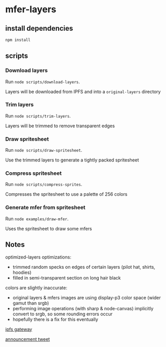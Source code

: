# mfer-layers

## install dependencies

```bash
npm install
```

## scripts

### Download layers

Run `node scripts/download-layers`.

Layers will be downloaded from IPFS and into a `original-layers` directory

### Trim layers

Run `node scripts/trim-layers`.

Layers will be trimmed to remove transparent edges

### Draw spritesheet

Run `node scripts/draw-spritesheet`.

Use the trimmed layers to generate a tightly packed spritesheet

### Compress spritesheet

Run `node scripts/compress-sprites`.

Compresses the spritesheet to use a palette of 256 colors

### Generate mfer from spritesheet

Run `node examples/draw-mfer`.

Uses the spritesheet to draw some mfers

## Notes

optimized-layers optimizations:
- trimmed random specks on edges of certain layers (pilot hat, shirts, hoodies)
- filled in semi-transparent section on long hair black 

colors are slightly inaccurate:
- original layers & mfers images are using display-p3 color space (wider gamut than srgb)
- performing image operations (with sharp & node-canvas) implicitly convert to srgb, so some rounding errors occur
- hopefully there is a fix for this eventually


[ipfs gateway](https://ipfs.io/ipfs/QmPe4dQyZfuyQuxYnoYxo3QSFnQzegHDVAohMxqvNvR3GF)

[announcement tweet](https://twitter.com/zhoug0x/status/1533650978435747840)